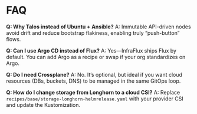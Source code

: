 # FAQ

**Q: Why Talos instead of Ubuntu + Ansible?**
A: Immutable API-driven nodes avoid drift and reduce bootstrap flakiness, enabling truly “push-button” flows.

**Q: Can I use Argo CD instead of Flux?**
A: Yes—InfraFlux ships Flux by default. You can add Argo as a recipe or swap if your org standardizes on Argo.

**Q: Do I need Crossplane?**
A: No. It’s optional, but ideal if you want cloud resources (DBs, buckets, DNS) to be managed in the same GitOps loop.

**Q: How do I change storage from Longhorn to a cloud CSI?**
A: Replace `recipes/base/storage-longhorn-helmrelease.yaml` with your provider CSI and update the Kustomization.
